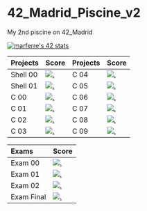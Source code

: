 # 42_Madrid_Piscine_v2

My 2nd piscine on 42_Madrid

[![marferre's 42 stats](https://badge42.vercel.app/api/v2/cl8ep22ei00780glblvm7hy4f/stats?cursusId=9&coalitionId=piscine)](https://github.com/JaeSeoKim/badge42)

| Projects          | Score                                                 | Projects          | Score                                                 |
|:----------------- |:----------------------------------------------------- |:----------------- |:----------------------------------------------------- |
| Shell 00          |[![.](https://bit.ly/3SxnN9n)](https://bit.ly/3ffjJw0) | C 04              |[![.](https://badge42.vercel.app/api/v2/cl8ep22ei00780glblvm7hy4f/project/2736261)](https://bit.ly/3ffjJw0) |
| Shell 01          |[![.](https://bit.ly/3SxnN9n)](https://bit.ly/3ffjJw0) | C 05              |[![.](https://badge42.vercel.app/api/v2/cl8ep22ei00780glblvm7hy4f/project/2736634)](https://bit.ly/3ffjJw0) |
| C 00              |[![.](https://badge42.vercel.app/api/v2/cl8ep22ei00780glblvm7hy4f/project/2717958)](https://bit.ly/3ffjJw0) | C 06              |[![.](https://badge42.vercel.app/api/v2/cl8ep22ei00780glblvm7hy4f/project/2736635)](https://bit.ly/3ffjJw0) |
| C 01              |[![.](https://badge42.vercel.app/api/v2/cl8ep22ei00780glblvm7hy4f/project/2723865)](https://bit.ly/3ffjJw0) | C 07              |[![.](https://badge42.vercel.app/api/v2/cl8ep22ei00780glblvm7hy4f/project/2746898)](https://bit.ly/3ffjJw0) |
| C 02              |[![.](https://badge42.vercel.app/api/v2/cl8ep22ei00780glblvm7hy4f/project/2725486)](https://bit.ly/3ffjJw0) | C 08              |[![.](https://badge42.vercel.app/api/v2/cl8ep22ei00780glblvm7hy4f/project/2750841)](https://bit.ly/3ffjJw0) |
| C 03              |[![.](https://badge42.vercel.app/api/v2/cl8ep22ei00780glblvm7hy4f/project/2730562)](https://bit.ly/3ffjJw0) | C 09              |[![.](https://badge42.vercel.app/api/v2/cl8ep22ei00780glblvm7hy4f/project/2752734)](https://bit.ly/3ffjJw0) |

| Exams             | Score                           |
|:----------------- |:------------------------------- |
| Exam 00           |[![.](https://badge42.vercel.app/api/v2/cl8ep22ei00780glblvm7hy4f/project/2714947)](.) |
| Exam 01           |[![.](https://badge42.vercel.app/api/v2/cl8ep22ei00780glblvm7hy4f/project/2729094)](https://bit.ly/3ffjJw0) |
| Exam 02           |[![.](https://badge42.vercel.app/api/v2/cl8ep22ei00780glblvm7hy4f/project/2745899)](https://bit.ly/3ffjJw0) |
| Exam Final        |[![.](https://badge42.vercel.app/api/v2/cl8ep22ei00780glblvm7hy4f/project/2757999)](https://bit.ly/3ffjJw0) |
